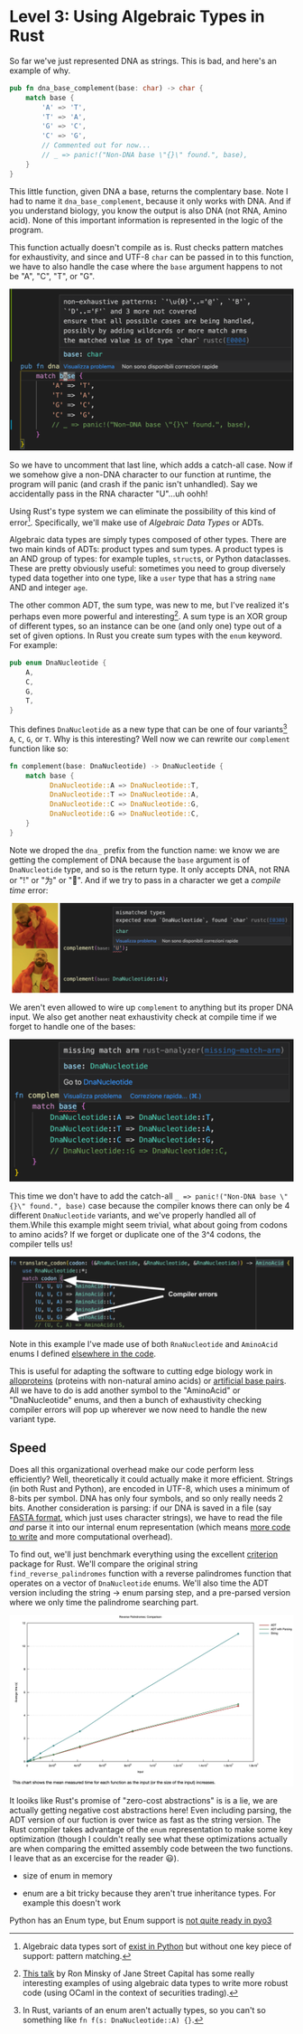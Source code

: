 # Level 3: Using Algebraic Types in Rust

So far we've just represented DNA as strings. This is bad, and here's an example of why. 

``` rust
pub fn dna_base_complement(base: char) -> char {
    match base {
        'A' => 'T',
        'T' => 'A',
        'G' => 'C',
        'C' => 'G',
        // Commented out for now...
        // _ => panic!("Non-DNA base \"{}\" found.", base),
    }
}
```

This little function, given DNA a base, returns the complentary base. Note I had to name it `dna_base_complement`, because it only works with DNA. And if you understand biology, you know the output is also DNA (not RNA, Amino acid). None of this important information is represented in the logic of the program.

This function actually doesn't compile as is. Rust checks pattern matches for exhaustivity, and since and UTF-8 `char` can be passed in to this function, we have to also handle the case where the `base` argument happens to not be "A", "C", "T", or "G". 

![](2021-11-12-08-45-01.png)

So we have to uncomment that last line, which adds a catch-all case. Now if we somehow give a non-DNA character to our function at runtime, the program will panic (and crash if the panic isn't unhandled). Say we accidentally pass in the RNA character "U"...uh oohh! 

Using Rust's type system we can eliminate the possibility of this kind of error[^1]. Specifically, we'll make use of _Algebraic Data Types_ or ADTs.

Algebraic data types are simply types composed of other types. There are two main kinds of ADTs: product types and sum types. A product types is an AND group of types: for example tuples, `struct`s, or Python dataclasses. These are pretty obviously useful: sometimes you need to group diversely typed data together into one type, like a `user` type that has a string `name` AND and integer `age`. 

The other common ADT, the sum type, was new to me, but I've realized it's perhaps even more powerful and interesting[^2]. A sum type is an XOR group of different types, so an instance can be one (and only one) type out of a set of given options. In Rust you create sum types with the `enum` keyword. For example:

``` rust
pub enum DnaNucleotide {
    A,
    C,
    G,
    T,
}
```

This defines `DnaNucleotide` as a new type that can be one of four variants[^3] `A`, `C`, `G`, or `T`. Why is this interesting? Well now we can rewrite our `complement` function like so:

``` rust
fn complement(base: DnaNucleotide) -> DnaNucleotide {
    match base {
          DnaNucleotide::A => DnaNucleotide::T,
          DnaNucleotide::T => DnaNucleotide::A,
          DnaNucleotide::C => DnaNucleotide::G,
          DnaNucleotide::G => DnaNucleotide::C,
    }
}
```

Note we droped the `dna_` prefix from the function name: we know we are getting the complement of DNA because the `base` argument is of `DnaNucleotide` type, and so is the return type. It only accepts DNA, not RNA or "!" or "为" or "🌯". And if we try to pass in a character we get a _compile time_ error:

![](2021-11-12-09-45-14.png)

We aren't even allowed to wire up `complement` to anything but its proper DNA input. We also get another neat exhaustivity check at compile time if we forget to handle one of the bases:

![](2021-11-12-09-40-15.png)

This time we don't have to add the catch-all `_ => panic!("Non-DNA base \"{}\" found.", base)` case because the compiler knows there can only be 4 different `DnaNucleotide` variants, and we've properly handled all of them.While this example might seem trivial, what about going from codons to amino acids? If we forget or duplicate one of the 3^4 codons, the compiler tells us!

![](2021-11-12-09-49-10.png)

Note in this example I've made use of both `RnaNucleotide` and `AminoAcid` enums I defined [elsewhere in the code](https://github.com/cyniphile/rosalind/blob/main/bio-lib-algebraic-rs/src/lib.rs). 

This is useful for adapting the software to cutting edge biology work in [alloproteins](https://en.wikipedia.org/wiki/Alloprotein#:~:text=An%20alloprotein%20is%20a%20novel,non%2Dnatural%22%20amino%20acids.&text=The%20usual%20mechanisms%2C%20which%20produce,novel%20proteins%20the%20same%20way.) (proteins with non-natural amino acids) or [artificial base pairs](https://en.wikipedia.org/wiki/D5SICS). All we have to do is add another symbol to the "AminoAcid" or "DnaNucleotide" enums, and then a bunch of exhaustivity checking compiler errors will pop up wherever we now need to handle the new variant type. 

## Speed

Does all this organizational overhead make our code perform less efficiently? Well, theoretically it could actually make it more efficient. Strings (in both Rust and Python), are encoded in UTF-8, which uses a minimum of 8-bits per symbol. DNA has only four symbols, and so only really needs 2 bits. Another consideration is parsing: if our DNA is saved in a file (say [FASTA format](https://en.wikipedia.org/wiki/FASTA_format), which just uses character strings), we have to read the file _and_ parse it into our internal enum representation (which means [more code to write](https://github.com/cyniphile/rosalind/blob/99c3fdb60985b09e9418b308d9bdae4a7657ecbe/bio-lib-algebraic-rs/src/lib.rs#L86) and more computational overhead).

To find out, we'll just benchmark everything using the excellent [criterion](https://github.com/bheisler/criterion.rs) package for Rust. We'll compare the original string `find_reverse_palindromes` function with a reverse palindromes function that operates on a vector of `DnaNucleotide` enums. We'll also time the ADT version including the string -> enum parsing step, and a pre-parsed version where we only time the palindrome searching part. 

![](Schermata-2021-11-16-alle-15.51.28.png)

It looiks like Rust's promise of "zero-cost abstractions" is is a lie, we are actually getting negative cost abstractions here! Even including parsing, the ADT version of our fuction is over twice as fast as the string version. The Rust compiler takes advantage of the `enum` representation to make some key optimization (though I couldn't really see what these optimizations actually are when comparing the emitted assembly code between the two functions. I leave that as an excercise for the reader 😃). 



- size of enum in memory

- enum are a bit tricky because they aren't true inheritance types. For example this doesn't work

Python has an Enum type, but Enum support is [not quite ready in pyo3](https://github.com/PyO3/pyo3/issues/834)



[^1]: Algebraic data types sort of [exist in Python](https://stackoverflow.com/questions/16258553/how-can-i-define-algebraic-data-types-in-python) but without one key piece of support: pattern matching.

[^2]: [This talk](https://youtu.be/FnBPECrSC7o?t=1867) by Ron Minsky of Jane Street Capital has some really interesting examples of using algebraic data types to write more robust code (using OCaml in the context of securities trading).

[^3]: In Rust, variants of an enum aren't actually types, so you can't so something like `fn f(s: DnaNucleotide::A) {}`.  

